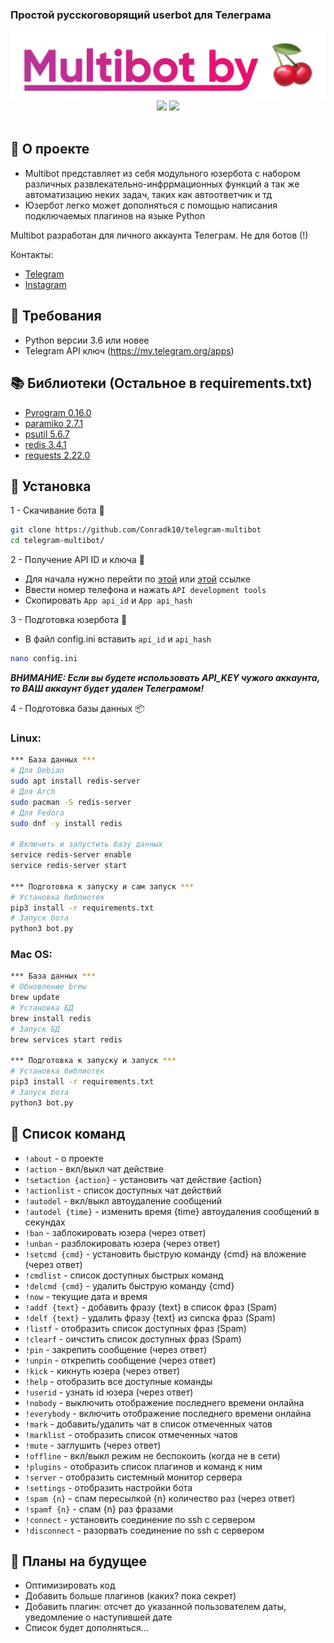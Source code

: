 ### Простой русскоговорящий userbot для Телеграма
<p align="center">
    <a href="">
        <img src="https://raw.githubusercontent.com/Conradk10/telegram-multibot/pics/multibotby.jpg" alt="Multibot">
    </a>
	<a href="https://github.com/Conradk10/telegram-multibot/releases"><img src="https://img.shields.io/github/v/release/conradk10/telegram-multibot?include_prereleases&style=flat-square"></a>
	<a href="https://github.com/Conradk10/telegram-multibot/blob/main/LICENSE"><img src="https://img.shields.io/github/license/Conradk10/telegram-multibot?style=flat-square"></a></br>
</br>

## 🍒 О проекте
 - Multibot представляет из себя модульного юзербота с набором различных развлекательно-инфррмационных функций а так же автоматизацию неких задач, таких как автоответчик и тд
 - Юзербот легко может дополняться с помощью написания подключаемых плагинов на языке Python

Multibot разработан для личного аккаунта Телеграм. Не для ботов (!)

Контакты:
- <a href="https://t.me/zxvghost666">Telegram</a>
- <a href="https://instagram.com/zxv.ghost666">Instagram</a>

## 🚧 Требования
- Python версии 3.6 или новее
- Telegram API ключ (https://my.telegram.org/apps)

## 📚 Библиотеки (Остальное в requirements.txt)
- <a href=https://github.com/pyrogram/pyrogram>Pyrogram 0.16.0</a><br>
- <a href=https://github.com/paramiko/paramiko>paramiko 2.7.1</a><br>
- <a href=https://github.com/giampaolo/psutil>psutil 5.6.7</a><br>
- <a href=https://github.com/andymccurdy/redis-py>redis 3.4.1</a><br>
- <a href=https://github.com/psf/requests>requests 2.22.0</a>

## 📲 Установка
1 - Скачивание бота 💾
  ```bash
  git clone https://github.com/Conradk10/telegram-multibot
  cd telegram-multibot/
  ```

2 - Получение API ID и ключа 🔐
  - Для начала нужно перейти по <a href="https://my.telegram.org/apps">этой</a> или <a href=https://my.telegram.org/auth>этой</a> ссылке
  - Ввести номер телефона и нажать `API development tools`
  - Скопировать `App api_id` и `App api_hash`

3 - Подготовка юзербота 🔧
  - В файл config.ini вставить `api_id` и `api_hash`
  ```bash
  nano config.ini
  ```




***ВНИМАНИЕ: Если вы будете использовать API_KEY чужого аккаунта, то ВАШ аккаунт будет удален Телеграмом!***

4 - Подготовка базы данных 📦

### Linux:
```bash
*** База данных ***
# Для Debian
sudo apt install redis-server
# Для Arch
sudo pacman -S redis-server
# Для Fedora
sudo dnf -y install redis

# Включить и запустить базу данных
service redis-server enable
service redis-server start

*** Подготовка к запуску и сам запуск ***
# Установка библиотек
pip3 install -r requirements.txt
# Запуск бота
python3 bot.py
```

### Mac OS:
```bash
*** База данных ***
# Обновление brew
brew update
# Установка БД
brew install redis
# Запуск БД
brew services start redis

*** Подготовка к запуску и запуск ***
# Установка библиотек
pip3 install -r requirements.txt
# Запуск бота
python3 bot.py
```


## 📜 Список команд
- `!about` - о проекте
- `!action` - вкл/выкл чат действие
- `!setaction {action}` - установить чат действие {action}
- `!actionlist` - список доступных чат действий
- `!autodel` - вкл/выкл автоудаление сообщений
- `!autodel {time}` - изменить время {time} автоудаления сообщений в секундах
- `!ban` - заблокировать юзера (через ответ)
- `!unban` - разблокировать юзера (через ответ)
- `!setcmd {cmd}` - установить быструю команду {cmd} на вложение (через ответ)
- `!cmdlist` - список доступных быстрых команд
- `!delcmd {cmd}` - удалить быструю команду {cmd}
- `!now` - текущие дата и время
- `!addf {text}` - добавить фразу {text} в список фраз (Spam)
- `!delf {text}` - удалить фразу {text} из сипска фраз (Spam)
- `!listf` - отобразить список доступных фраз (Spam)
- `!clearf` - оичстить список доступных фраз (Spam)
- `!pin` - закрепить сообщение (через ответ)
- `!unpin` - открепить сообщение (через ответ)
- `!kick` - кикнуть юзера (через ответ)
- `!help` - отобразить все доступные команды
- `!userid` - узнать id юзера (через ответ)
- `!nobody` - выключить отображение последнего времени онлайна
- `!everybody` - включить отображение последнего времени онлайна
- `!mark` - добавить/удалить чат в список отмеченных чатов
- `!marklist` - отобразить список отмеченных чатов
- `!mute` - заглушить (через ответ)
- `!offline` - вкл/выкл режим не беспокоить (когда не в сети)
- `!plugins` - отобразить список плагинов и команд к ним
- `!server` - отобразить системный монитор сервера
- `!settings` - отобразить настройки бота
- `!spam {n}` - спам пересылкой {n} количество раз (через ответ)
- `!spamf {n}` - спам {n} раз фразами
- `!connect` - установить соединение по ssh с сервером
- `!disconnect` - разорвать соединение по ssh с сервером

## 📝 Планы на будущее
 - Оптимизировать код
 - Добавить больше плагинов (каких? пока секрет)
 - Добавить плагин: отсчет до указанной пользователем даты, уведомление о наступившей дате
 - Список будет дополняться...
